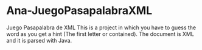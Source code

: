 # Ana-JuegoPasapalabraXML
Juego Pasapalabra de XML 
This is a project in which you have to guess the word as you get a hint (The first letter or contained).
The document is XML and it is parsed with Java.
